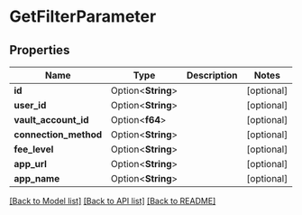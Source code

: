 # GetFilterParameter

## Properties

Name | Type | Description | Notes
------------ | ------------- | ------------- | -------------
**id** | Option<**String**> |  | [optional]
**user_id** | Option<**String**> |  | [optional]
**vault_account_id** | Option<**f64**> |  | [optional]
**connection_method** | Option<**String**> |  | [optional]
**fee_level** | Option<**String**> |  | [optional]
**app_url** | Option<**String**> |  | [optional]
**app_name** | Option<**String**> |  | [optional]

[[Back to Model list]](../README.md#documentation-for-models) [[Back to API list]](../README.md#documentation-for-api-endpoints) [[Back to README]](../README.md)


